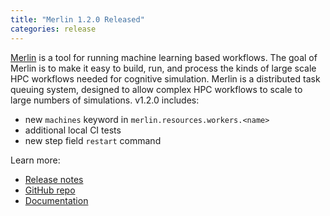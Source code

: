 ```yaml
---
title: "Merlin 1.2.0 Released"
categories: release
---
```


[Merlin](https://github.com/LLNL/merlin) is a tool for running machine learning based workflows. The goal of Merlin is to make it easy to build, run, and process the kinds of large scale HPC workflows needed for cognitive simulation. Merlin is a distributed task queuing system, designed to allow complex HPC workflows to scale to large numbers of simulations. v1.2.0 includes:
- new `machines` keyword in `merlin.resources.workers.<name>`
- additional local CI tests
- new step field `restart` command

Learn more:
- [Release notes](https://github.com/LLNL/merlin/releases/tag/1.2.0)
- [GitHub repo](https://github.com/LLNL/merlin)
- [Documentation](https://merlin.readthedocs.io/en/latest/)

